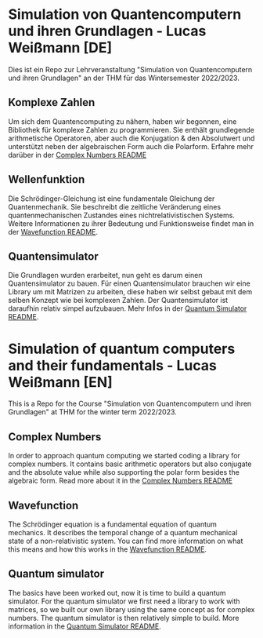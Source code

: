 # Simulation von Quantencomputern und ihren Grundlagen - Lucas Weißmann [DE]
Dies ist ein Repo zur Lehrveranstaltung "Simulation von Quantencomputern und ihren Grundlagen" an der THM für das Wintersemester 2022/2023. 

## Komplexe Zahlen
Um sich dem Quantencomputing zu nähern, haben wir begonnen, eine Bibliothek für komplexe Zahlen zu programmieren. Sie enthält grundlegende arithmetische Operatoren, aber auch die Konjugation & den Absolutwert und unterstützt neben der algebraischen Form auch die Polarform. Erfahre mehr darüber in der [Complex Numbers README](Complex%20Numbers/README.md)

## Wellenfunktion
Die Schrödinger-Gleichung ist eine fundamentale Gleichung der Quantenmechanik. Sie beschreibt die zeitliche Veränderung eines quantenmechanischen Zustandes eines nichtrelativistischen Systems. Weitere Informationen zu ihrer Bedeutung und Funktionsweise findet man in der [Wavefunction README](Wavefunction/README.md).

## Quantensimulator
Die Grundlagen wurden erarbeitet, nun geht es darum einen Quantensimulator zu bauen. Für einen Quantensimulator brauchen wir eine Library um mit Matrizen zu arbeiten, diese haben wir selbst gebaut mit dem selben Konzept wie bei komplexen Zahlen. Der Quantensimulator ist daraufhin relativ simpel aufzubauen. Mehr Infos in der [Quantum Simulator README](Quantum%20Simulator/README.md).



# Simulation of quantum computers and their fundamentals - Lucas Weißmann [EN]
This is a Repo for the Course "Simulation von Quantencomputern und ihren Grundlagen" at THM for the winter term 2022/2023. 

## Complex Numbers
In order to approach quantum computing we started coding a library for complex numbers. It contains basic arithmetic operators but also conjugate and the absolute value while also supporting the polar form besides the algebraic form. Read more about it in the [Complex Numbers README](Complex%20Numbers/README.md)

## Wavefunction
The Schrödinger equation is a fundamental equation of quantum mechanics. It describes the temporal change of a quantum mechanical state of a non-relativistic system. You can find more information on what this means and how this works in the [Wavefunction README](Wavefunction/README.md).

## Quantum simulator
The basics have been worked out, now it is time to build a quantum simulator. For the quantum simulator we first need a library to work with matrices, so we built our own library using the same concept as for complex numbers. The quantum simulator is then relatively simple to build. More information in the [Quantum Simulator README](Quantum%20Simulator/README.md).
